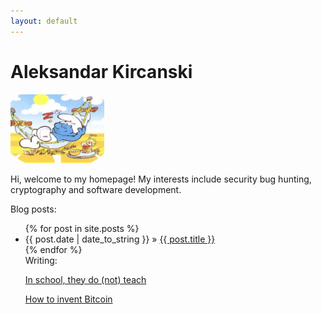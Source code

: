 ```yaml
---
layout: default
---
```


# Aleksandar Kircanski

<img src="images/smurf2.jpg" width="150" height="110" alt="hi" class="inline"/>

Hi, welcome to my homepage! My interests include security bug hunting, cryptography and software development.

Blog posts:

<ul class="posts">
{% for post in site.posts %}
  <li><span class="hero">{{ post.date | date_to_string }}</span> &raquo; <a href="{{ post.url }}">{{ post.title }}</a></li>
{% endfor %}


<br>
Writing: 

<p><a href="./in-school-they-do-not-teach">In school, they do (not) teach</a> </p>

<p><a href="./how-to-invent-bitcoin">How to invent Bitcoin</a> </p>
